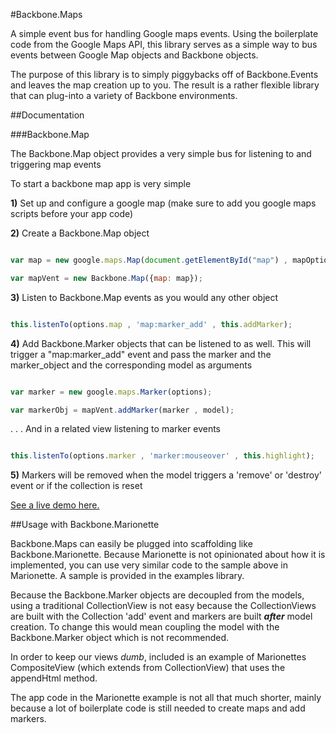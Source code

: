 #Backbone.Maps

A simple event bus for handling Google maps events. Using the boilerplate code from the Google Maps API, this library serves as a simple way to bus events between Google Map objects and Backbone objects. 

The purpose of this library is to simply piggybacks off of Backbone.Events and leaves the map creation up to you. The result is a rather flexible library that can plug-into a variety of Backbone environments.

##Documentation

###Backbone.Map

The Backbone.Map object provides a very simple bus for listening to and triggering map events

To start a backbone map app is very simple

**1)** Set up and configure a google map (make sure to add you google maps scripts before your app code)

**2)** Create a Backbone.Map object

```javascript

var map = new google.maps.Map(document.getElementById("map") , mapOptions);

var mapVent = new Backbone.Map({map: map});

```

**3)** Listen to Backbone.Map events as you would any other object

```javascript 

this.listenTo(options.map , 'map:marker_add' , this.addMarker);

```

**4)** Add Backbone.Marker objects that can be listened to as well. This will trigger a "map:marker_add" event and pass the marker and the marker_object and the corresponding model as arguments

```javascript

var marker = new google.maps.Marker(options);

var markerObj = mapVent.addMarker(marker , model);

```

. . . And in a related view listening to marker events

```javascript

this.listenTo(options.marker , 'marker:mouseover' , this.highlight);

```

**5)** Markers will be removed when the model triggers a 'remove' or 'destroy' event or if the collection is reset

[See a live demo here.](http://sarmstrong.github.io/backbone_maps/examples/)

##Usage with Backbone.Marionette

Backbone.Maps can easily be plugged into scaffolding like Backbone.Marionette. Because Marionette is not opinionated about how it is implemented, you can use very similar code to the sample above in Marionette. A sample is provided in the examples library.

Because the Backbone.Marker objects are decoupled from the models, using a traditional CollectionView is not easy because the CollectionViews are built with the Collection 'add' event and markers are built ***after*** model creation. To change this would mean coupling the model with the Backbone.Marker object which is not recommended. 

In order to keep our views *dumb*, included is an example of Marionettes CompositeView (which extends from CollectionView) that uses the appendHtml method. 

The app code in the Marionette example is not all that much shorter, mainly because a lot of boilerplate code is still needed to create maps and add markers. 







